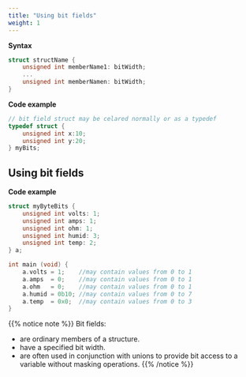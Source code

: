 ```yaml
---
title: "Using bit fields"
weight: 1
---
```


**Syntax**
```c
struct structName {
    unsigned int memberName1: bitWidth;
    ...
    unsigned int memberNamen: bitWidth;
}
```

**Code example**
```c
// bit field struct may be celared normally or as a typedef
typedef struct {
    unsigned int x:10;
    unsigned int y:20;
} myBits;
```

## Using bit fields

**Code example**

```c
struct myByteBits {
    unsigned int volts: 1;
    unsigned int amps: 1;
    unsigned int ohm: 1;
    unsigned int humid: 3;
    unsigned int temp: 2;
} a;

int main (void) {
    a.volts = 1;    //may contain values from 0 to 1
    a.amps  = 0;    //may contain values from 0 to 1
    a.ohm   = 0;    //may contain values from 0 to 1
    a.humid = 0b10; //may contain values from 0 to 7
    a.temp  = 0x0;  //may contain values from 0 to 3
}
```

{{% notice note %}}
Bit fields:
- are ordinary members of a structure.
- have a specified bit width.
- are often used in conjunction with unions to provide bit access to a variable without masking operations.
{{% /notice %}}

